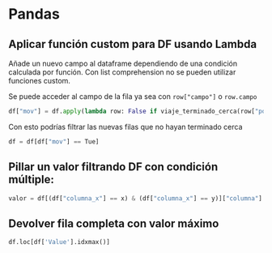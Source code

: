 # Pandas

## Aplicar función custom para DF usando Lambda

Añade un nuevo campo al dataframe dependiendo de una condición calculada por función.
Con list comprehension no se pueden utilizar funciones custom.

Se puede acceder al campo de la fila ya sea con `row["campo"]` o `row.campo`
```python
df["mov"] = df.apply(lambda row: False if viaje_terminado_cerca(row["pos_init"], row.pos_fin) else True, axis=1)
```
Con esto podrías filtrar las nuevas filas que no hayan terminado cerca
```python
df = df[df["mov"] == Tue]
```

## Pillar un valor filtrando DF con condición múltiple:

```python
valor = df[(df["columna_x"] == x) & (df["columna_x"] == y)]["columna"].iloc[0]
```
## Devolver fila completa con valor máximo

```python
df.loc[df['Value'].idxmax()]
```
